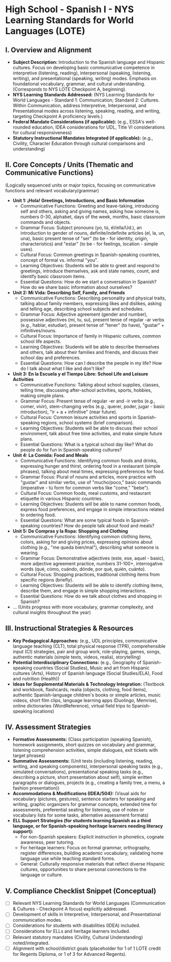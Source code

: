 # High School - Spanish I - NYS Learning Standards for World Languages (LOTE)

## I. Overview and Alignment
*   **Subject Description:** Introduction to the Spanish language and Hispanic cultures. Focus on developing basic communicative competence in interpretive (listening, reading), interpersonal (speaking, listening, writing), and presentational (speaking, writing) modes. Emphasis on foundational vocabulary, grammar, and cultural understanding. (Corresponds to NYS LOTE Checkpoint A, beginning).
*   **NYS Learning Standards Addressed:** (NYS Learning Standards for World Languages - Standard 1: Communication; Standard 2: Cultures. Within Communication, address Interpretive, Interpersonal, and Presentational modes across listening, speaking, reading, and writing, targeting Checkpoint A proficiency levels.)
*   **Federal Mandate Considerations (if applicable):** (e.g., ESSA's well-rounded education, IDEA considerations for UDL, Title VI considerations for cultural responsiveness)
*   **Statutory Instructional Mandates Integrated (if applicable):** (e.g., Civility, Character Education through cultural comparisons and understanding)

## II. Core Concepts / Units (Thematic and Communicative Functions)
(Logically sequenced units or major topics, focusing on communicative functions and relevant vocabulary/grammar)
*   **Unit 1: ¡Hola! Greetings, Introductions, and Basic Information**
    *   Communicative Functions: Greeting and leave-taking, introducing self and others, asking and giving names, asking how someone is, numbers 0-30, alphabet, days of the week, months, basic classroom commands and objects.
    *   Grammar Focus: Subject pronouns (yo, tú, él/ella/Ud.), an introduction to gender of nouns, definite/indefinite articles (el, la, un, una), basic present tense of "ser" (to be - for identity, origin, characteristics) and "estar" (to be - for feelings, location - simple uses).
    *   Cultural Focus: Common greetings in Spanish-speaking countries, concept of formal vs. informal "you".
    *   Learning Objectives: Students will be able to greet and respond to greetings, introduce themselves, ask and state names, count, and identify basic classroom items.
    *   Essential Questions: How do we start a conversation in Spanish? How do we share basic information about ourselves?
*   **Unit 2: Mi Vida: Describing Self, Family, and Friends**
    *   Communicative Functions: Describing personality and physical traits, talking about family members, expressing likes and dislikes, asking and telling age, describing school subjects and schedules.
    *   Grammar Focus: Adjective agreement (gender and number), possessive adjectives (mi, tu, su), present tense of regular -ar verbs (e.g., hablar, estudiar), present tense of "tener" (to have), "gustar" + infinitives/nouns.
    *   Cultural Focus: Importance of family in Hispanic cultures, common school life aspects.
    *   Learning Objectives: Students will be able to describe themselves and others, talk about their families and friends, and discuss their school day and preferences.
    *   Essential Questions: How can I describe the people in my life? How do I talk about what I like and don't like?
*   **Unit 3: En la Escuela y el Tiempo Libre: School Life and Leisure Activities**
    *   Communicative Functions: Talking about school supplies, classes, telling time, discussing after-school activities, sports, hobbies, making simple plans.
    *   Grammar Focus: Present tense of regular -er and -ir verbs (e.g., comer, vivir), stem-changing verbs (e.g., querer, poder, jugar - basic introduction), "ir + a + infinitive" (near future).
    *   Cultural Focus: Common leisure activities and sports in Spanish-speaking regions, school systems (brief comparison).
    *   Learning Objectives: Students will be able to discuss their school environment, talk about free time activities, and make simple future plans.
    *   Essential Questions: What is a typical school day like? What do people do for fun in Spanish-speaking cultures?
*   **Unit 4: La Comida: Food and Meals**
    *   Communicative Functions: Identifying common foods and drinks, expressing hunger and thirst, ordering food in a restaurant (simple phrases), talking about meal times, expressing preferences for food.
    *   Grammar Focus: Plural of nouns and articles, more practice with "gustar" and similar verbs, use of "mucho/poco," basic commands (imperative - tú form for common verbs like "come," "bebe").
    *   Cultural Focus: Common foods, meal customs, and restaurant etiquette in various Hispanic countries.
    *   Learning Objectives: Students will be able to name common foods, express food preferences, and engage in simple interactions related to ordering food.
    *   Essential Questions: What are some typical foods in Spanish-speaking countries? How do people talk about food and meals?
*   **Unit 5: De Compras y la Ropa: Shopping and Clothing**
    *   Communicative Functions: Identifying common clothing items, colors, asking for and giving prices, expressing opinions about clothing (e.g., "me queda bien/mal"), describing what someone is wearing.
    *   Grammar Focus: Demonstrative adjectives (este, ese, aquel - basic), more adjective agreement practice, numbers 31-100+, interrogative words (qué, cómo, cuándo, dónde, por qué, quién, cuánto).
    *   Cultural Focus: Shopping practices, traditional clothing items from specific regions (briefly).
    *   Learning Objectives: Students will be able to identify clothing items, describe them, and engage in simple shopping interactions.
    *   Essential Questions: How do we talk about clothes and shopping in Spanish?
*   ... (Units progress with more vocabulary, grammar complexity, and cultural insights throughout the year)

## III. Instructional Strategies & Resources
*   **Key Pedagogical Approaches:** (e.g., UDL principles, communicative language teaching (CLT), total physical response (TPR), comprehensible input (CI) strategies, pair and group work, role-playing, games, songs, authentic materials (simple texts, videos, realia), storytelling)
*   **Potential Interdisciplinary Connections:** (e.g., Geography of Spanish-speaking countries (Social Studies), Music and art from Hispanic cultures (Arts), History of Spanish language (Social Studies/ELA), Food and nutrition (Health))
*   **Ideas for Supplemental Materials & Technology Integration:** (Textbook and workbook, flashcards, realia (objects, clothing, food items), authentic Spanish-language children's books or simple articles, music videos, short film clips, language learning apps (Duolingo, Memrise), online dictionaries (WordReference), virtual field trips to Spanish-speaking locations)

## IV. Assessment Strategies
*   **Formative Assessments:** (Class participation (speaking Spanish), homework assignments, short quizzes on vocabulary and grammar, listening comprehension activities, simple dialogues, exit tickets with target phrases)
*   **Summative Assessments:** (Unit tests (including listening, reading, writing, and speaking components), interpersonal speaking tasks (e.g., simulated conversations), presentational speaking tasks (e.g., describing a picture, short presentation about self), simple written paragraphs or dialogues, projects (e.g., creating a family tree, a menu, a fashion presentation))
*   **Accommodations & Modifications (IDEA/504):** (Visual aids for vocabulary (pictures, gestures), sentence starters for speaking and writing, graphic organizers for grammar concepts, extended time for assessments, preferential seating for listening, use of notes or vocabulary lists for some tasks, alternative assessment formats)
*   **ELL Support Strategies (for students learning Spanish as a third language, or for Spanish-speaking heritage learners needing literacy support):**
    *   For non-Spanish speakers: Explicit instruction in phonetics, cognate awareness, peer tutoring.
    *   For heritage learners: Focus on formal grammar, orthography, register differences, building academic vocabulary, validating home language use while teaching standard forms.
    *   General: Culturally responsive materials that reflect diverse Hispanic cultures, opportunities to share personal connections to the language or culture.

## V. Compliance Checklist Snippet (Conceptual)
*   [ ] Relevant NYS Learning Standards for World Languages (Communication & Cultures - Checkpoint A focus) explicitly addressed.
*   [ ] Development of skills in Interpretive, Interpersonal, and Presentational communication modes.
*   [ ] Considerations for students with disabilities (IDEA) included.
*   [ ] Considerations for ELLs and heritage learners included.
*   [ ] Relevant statutory mandates (Civility, Cultural Understanding) noted/integrated.
*   [ ] Alignment with school/district goals (placeholder for 1 of 1 LOTE credit for Regents Diploma, or 1 of 3 for Advanced Regents).
